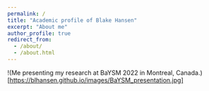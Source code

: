 ```yaml
---
permalink: /
title: "Academic profile of Blake Hansen"
excerpt: "About me"
author_profile: true
redirect_from: 
  - /about/
  - /about.html
---
```



!(Me presenting my research at BaYSM 2022 in Montreal, Canada.)[https://blhansen.github.io/images/BaYSM_presentation.jpg]
